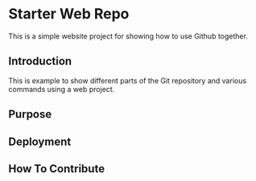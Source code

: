 # Starter Web Repo
This is a simple website project for showing how to use Github together.
## Introduction
This is example to show different parts of the Git repository and various commands using a web project.
## Purpose
## Deployment
## How To Contribute